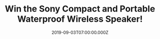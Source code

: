 ---
campaign-uuid: "c-1b4bb062-fd27-40ed-9b02-5d323b219ca6"
type: "Competition"
category: "Technology"
date: "2019-09-03T07:00:00.000Z"
end-date: "2019-11-03T23:59:00.000Z"
disable-form: false
is_promoted: true
has_entry_page: true
title: "Win the Sony Compact and Portable Waterproof Wireless Speaker!"
competition-description: "<p>Take your beats wherever you go with the amazing Sony\
  \ compact & portable wireless speaker. Bring out the very most from your tunes.\
  \ Featuring extra bass for deep, punchy sound and a battery life of up to 16 hours,\
  \ it’s also waterproof and dustproof for your peace of mind. We are giving away\
  \ one Sony Compact and Portable Waterproof Wireless Speaker to one lucky AAA member.</p>\n\
  <p>Click below for a chance to win.</p>\n"
hero-header: "Win the Sony Compact and Portable Waterproof Wireless Speaker!"
terms-confirmation: "N/A"
banner-img: "https://assets.expresslyapp.com/asset-68b65542-cf06-4158-ac7f-263761b752dc.jpg"
logo-left-href: "aaa.nme.com"
logo-left-image: "https://assets.expresslyapp.com/asset-ce78a87f-ff81-49d1-8938-ba6c3e92e2a3.jpg"
logo-left-title: "NME AAA"
bg-image-hero: "https://assets.expresslyapp.com/asset-c52531d1-415c-489e-bcdf-e2616aa21292.jpg"
bg-image-first: "https://assets.expresslyapp.com/asset-ab206e7b-44f5-4018-9a3a-7c2672135ae1.jpg"
section1-content: "<p>A completely MUST for you. Get things going with extra bass.\
  \ A passive radiator works with the monaural speaker to enhance low-end tones, giving\
  \ bass a boost despite the compact size. Listen for longer with up to 16 hours of\
  \ battery life. Thanks to the IP67 rating, you can take your speaker to the pool,\
  \ the forest, the desert, or wherever you like the speaker will keep on playing,\
  \ no matter how dusty the surface or even if dropped in water.</p>\n"
entry-title: "Win the Sony Compact and Portable Waterproof Wireless Speaker!"
entry-content: "<p>Enter the draw to win  the Sony Compact and Portable Waterproof\
  \ Wireless Speaker by completing the form below before 23:59 on the 3rd of November\
  \ 2019.</p>\n"
has-winner: false
prize-description: "The Sony Compact and Portable Waterproof Wireless Speaker."
special-conditions: "Multiple entries are allowed up to one every day."
country-restrictions:
- "GB"
---
